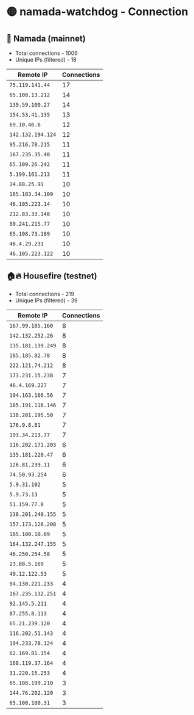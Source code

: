 # 🟡 namada-watchdog - Connection

## 🚀 Namada (mainnet)
- Total connections - 1006
- Unique IPs (filtered) - 18

| Remote IP | Connections |
|-----------|-------------|
| `75.119.141.44` | 17 |
| `65.108.13.212` | 14 |
| `139.59.100.27` | 14 |
| `154.53.41.135` | 13 |
| `69.10.46.6` | 12 |
| `142.132.194.124` | 12 |
| `95.216.78.215` | 11 |
| `167.235.35.48` | 11 |
| `65.109.26.242` | 11 |
| `5.199.161.213` | 11 |
| `34.88.25.91` | 10 |
| `185.183.34.109` | 10 |
| `46.105.223.14` | 10 |
| `212.83.33.148` | 10 |
| `80.241.215.77` | 10 |
| `65.108.73.189` | 10 |
| `46.4.29.231` | 10 |
| `46.105.223.122` | 10 |

## 🏠🔥 Housefire (testnet)

- Total connections - 219
- Unique IPs (filtered) - 39

| Remote IP | Connections |
|-----------|-------------|
| `167.99.185.160` | 8 |
| `142.132.252.26` | 8 |
| `135.181.139.249` | 8 |
| `185.185.82.78` | 8 |
| `222.121.74.212` | 8 |
| `173.231.15.238` | 7 |
| `46.4.169.227` | 7 |
| `194.163.166.56` | 7 |
| `185.191.116.146` | 7 |
| `138.201.195.50` | 7 |
| `176.9.8.81` | 7 |
| `193.34.213.77` | 7 |
| `116.202.171.203` | 6 |
| `135.181.220.47` | 6 |
| `126.81.239.11` | 6 |
| `74.50.93.254` | 6 |
| `5.9.31.102` | 5 |
| `5.9.73.13` | 5 |
| `51.159.77.8` | 5 |
| `138.201.240.155` | 5 |
| `157.173.126.208` | 5 |
| `185.100.10.69` | 5 |
| `164.132.247.155` | 5 |
| `46.250.254.58` | 5 |
| `23.88.5.169` | 5 |
| `49.12.122.53` | 5 |
| `94.130.221.233` | 4 |
| `167.235.132.251` | 4 |
| `92.145.5.211` | 4 |
| `87.255.8.113` | 4 |
| `65.21.239.120` | 4 |
| `116.202.51.143` | 4 |
| `194.233.78.124` | 4 |
| `62.169.81.154` | 4 |
| `168.119.37.164` | 4 |
| `31.220.15.253` | 4 |
| `65.108.199.210` | 3 |
| `144.76.202.120` | 3 |
| `65.108.100.31` | 3 |

